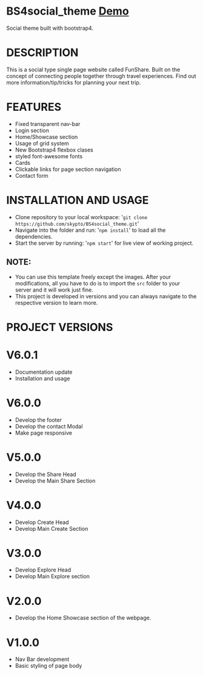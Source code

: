# BS4social_theme [Demo](https://skypto.github.io/BS4social_theme_preview/)
Social theme built with bootstrap4.


# DESCRIPTION
This is a social type single page website called FunShare.
Built on the concept of connecting people together through travel experiences.
Find out more information/tip/tricks for planning your next trip.

# FEATURES
* Fixed transparent nav-bar
* Login section
* Home/Showcase section
* Usage of grid system 
* New Bootstrap4 flexbox clases
* styled font-awesome fonts
* Cards
* Clickable links for page section navigation
* Contact form

# INSTALLATION AND USAGE
- Clone repository to your local workspace: '`git clone https://github.com/skypto/BS4social_theme.git`'
- Navigate into the folder and run: '`npm install`' to load all the dependencies.
- Start the server by running: '`npm start`' for live view of working project.

## NOTE: 
- You can use this template freely except the images. After your modifications, all you have to do is to import the `src` folder to your server and it will work just fine.
- This project is developed in versions and you can always navigate to the respective version to learn more.

# PROJECT VERSIONS

# V6.0.1
* Documentation update
* Installation and usage

# V6.0.0
* Develop the footer
* Develop the contact Modal
* Make page responsive

# V5.0.0
* Develop the Share Head
* Develop the Main Share Section

# V4.0.0
* Develop Create Head
* Develop Main Create Section

# V3.0.0
* Develop Explore Head
* Develop Main Explore section


# V2.0.0
* Develop the Home Showcase section of the webpage.

# V1.0.0
* Nav Bar development
* Basic styling of page body

